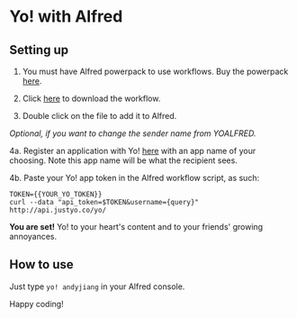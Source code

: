 Yo! with Alfred
=========

## Setting up

1. You must have Alfred powerpack to use workflows. Buy the powerpack [here](https://buy.alfredapp.com/).

2. Click [here](https://raw.github.com/lambtron/yo-alfred/master/yo-alfred.alfredworkflow) to download the workflow.

3. Double click on the file to add it to Alfred.

_Optional, if you want to change the sender name from YOALFRED._

4a. Register an application with Yo! [here](http://dev.justyo.co/) with an app name of your choosing. Note this app name will be what the recipient sees.

4b. Paste your Yo! app token in the Alfred workflow script, as such:

```
TOKEN={{YOUR_YO_TOKEN}}
curl --data "api_token=$TOKEN&username={query}" http://api.justyo.co/yo/
```

__You are set!__ Yo! to your heart's content and to your friends' growing annoyances.

## How to use

Just type `yo! andyjiang` in your Alfred console.

Happy coding!